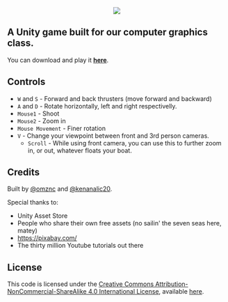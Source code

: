 <center><img src="https://i.imgur.com/UVbdBOW.png"></center>


## A Unity game built for our computer graphics class.

You can download and play it [**here**](https://github.com/FIT-Computer-Graphics/HowLongCanYouPewPew/releases/latest/download/SpaceFight-setup.exe).


## Controls
- `W` and `S` - Forward and back thrusters (move forward and backward)
- `A` and `D` - Rotate horizontally, left and right respectivelly.
- `Mouse1` - Shoot
- `Mouse2` - Zoom in
- `Mouse Movement` - Finer rotation
- `V` - Change your viewpoint between front and 3rd person cameras.
  - `Scroll` - While using front camera, you can use this to further zoom in, or out, whatever floats your boat.

## Credits
Built by [@omznc](https://github.com/omznc/) and [@kenanalic20](https://github.com/kenanalic20/).

Special thanks to:
- Unity Asset Store
- People who share their own free assets (no sailin' the seven seas here, matey)
- https://pixabay.com/
- The thirty million Youtube tutorials out there

## License
This code is licensed under the [Creative Commons Attribution-NonCommercial-ShareAlike 4.0 International License](https://creativecommons.org/licenses/by-nc-sa/4.0/), available [here](https://github.com/FIT-Computer-Graphics/HowLongCanYouPewPew/blob/main/LICENSE.md).
